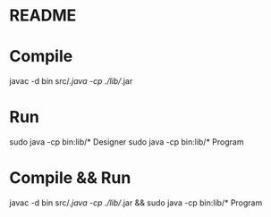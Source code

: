 # README

# Compile
javac -d bin src/*.java -cp ./lib/*.jar

# Run
sudo java -cp bin:lib/* Designer
sudo java -cp bin:lib/* Program

# Compile && Run
javac -d bin src/*.java -cp ./lib/*.jar && sudo java -cp bin:lib/* Program
